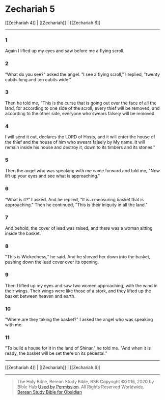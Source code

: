 # Zechariah 5

[[Zechariah 4]] | [[Zechariah]] | [[Zechariah 6]]

---

### 1
Again I lifted up my eyes and saw before me a flying scroll.

### 2
"What do you see?" asked the angel. "I see a flying scroll," I replied, "twenty cubits long and ten cubits wide."

### 3
Then he told me, "This is the curse that is going out over the face of all the land, for according to one side of the scroll, every thief will be removed; and according to the other side, everyone who swears falsely will be removed.

### 4
I will send it out, declares the LORD of Hosts, and it will enter the house of the thief and the house of him who swears falsely by My name. It will remain inside his house and destroy it, down to its timbers and its stones."

### 5
Then the angel who was speaking with me came forward and told me, "Now lift up your eyes and see what is approaching."

### 6
"What is it?" I asked. And he replied, "It is a measuring basket that is approaching." Then he continued, "This is their iniquity in all the land."

### 7
And behold, the cover of lead was raised, and there was a woman sitting inside the basket.

### 8
"This is Wickedness," he said. And he shoved her down into the basket, pushing down the lead cover over its opening.

### 9
Then I lifted up my eyes and saw two women approaching, with the wind in their wings. Their wings were like those of a stork, and they lifted up the basket between heaven and earth.

### 10
"Where are they taking the basket?" I asked the angel who was speaking with me.

### 11
"To build a house for it in the land of Shinar," he told me. "And when it is ready, the basket will be set there on its pedestal."

---

[[Zechariah 4]] | [[Zechariah]] | [[Zechariah 6]]

---

> The Holy Bible, Berean Study Bible, BSB
> Copyright &copy;2016, 2020 by Bible Hub
> [Used by Permission](https://berean.bible/terms.htm). All Rights Reserved Worldwide.
> [Berean Study Bible for Obsidian](https://github.com/gapmiss/berean-study-bible-for-obsidian)</small>

